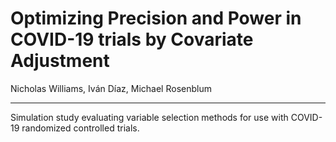 # Optimizing Precision and Power in COVID-19 trials by Covariate Adjustment

Nicholas Williams, Iván Díaz, Michael Rosenblum

------------------------------------------------------------------------

Simulation study evaluating variable selection methods for use with COVID-19 randomized controlled trials.

